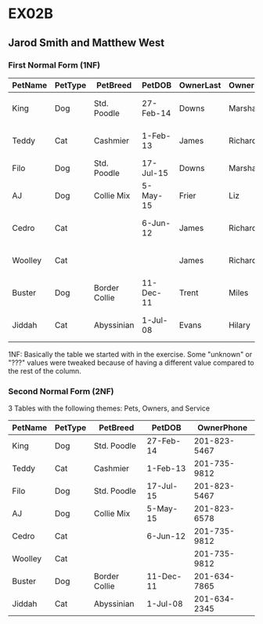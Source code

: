 # **EX02B**

## Jarod Smith and Matthew West

### First Normal Form (1NF)

PetName|PetType|PetBreed|PetDOB|OwnerLast|OwnerFirst|OwnerPhone|OwnerEmail|Service|Date|Charge
-------|-------|--------|------|---------|----------|----------|----------|-------|----|------
King|Dog|Std. Poodle|27-Feb-14|Downs|Marsha|201-823-5467|MarshaDowns@somewhere.com|Ear infection|17-Aug-16|65.00
Teddy|Cat|Cashmier|1-Feb-13|James|Richard|201-735-9812|RichardJames@somewhere.com|Nail clip|5-Sep-16|27.00
Filo|Dog|Std. Poodle|17-Jul-15|Downs|Marsha|201-823-5467|MarshaDowns@somewhere.com
AJ|Dog|Collie Mix|5-May-15|Frier|Liz|201-823-6578|LizFrier@somewhere.com|One year shots|5-May-16|42.50
Cedro|Cat||6-Jun-12|James|Richard|201-735-9812|RichardJames@somewhere.com|Nail clip|5-Sep-16|27.00
Woolley|Cat|||James|Richard|201-735-9812|RichardJames@somewhere.com|Skin infection|3-Oct-16|35.00
Buster|Dog|Border Collie|11-Dec-11|Trent|Miles|201-634-7865|MilesTrent@somewhere.com|Laceration repair|5-Oct-16|127.00
Jiddah|Cat|Abyssinian|1-Jul-08|Evans|Hilary|201-634-2345|HilaryEvans@somewhere.com|Booster shots|4-Nov-16|111.00

1NF: Basically the table we started with in the exercise. Some "unknown" or "???" values were tweaked because of
having a different value compared to the rest of the column.

### Second Normal Form (2NF)
3 Tables with the following themes: Pets, Owners, and Service

PetName|PetType|PetBreed|PetDOB|OwnerPhone
-------|-------|--------|------|----------
King|Dog|Std. Poodle|27-Feb-14|201-823-5467
Teddy|Cat|Cashmier|1-Feb-13|201-735-9812
Filo|Dog|Std. Poodle|17-Jul-15|201-823-5467
AJ|Dog|Collie Mix|5-May-15|201-823-6578
Cedro|Cat||6-Jun-12|201-735-9812
Woolley|Cat|||201-735-9812
Buster|Dog|Border Collie|11-Dec-11|201-634-7865
Jiddah|Cat|Abyssinian|1-Jul-08|201-634-2345
